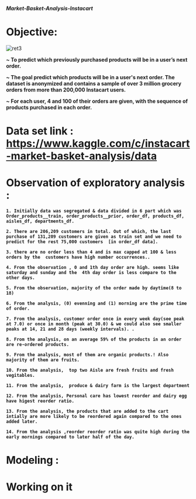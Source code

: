 ##### Market-Basket-Analysis-Instacart

# Objective:

![ret3](https://user-images.githubusercontent.com/29980448/107252752-ab185980-6a5b-11eb-9257-f2db71766919.jpg)


**~ To predict which previously purchased products will be in a user’s next order.**

**~ The goal predict which products will be in a user's next order. The dataset is anonymized and contains a sample of over 3 million grocery orders from more than 200,000 Instacart users.**

**~ For each user, 4 and 100 of their orders are given, with the sequence of products purchased in each order.**




# Data set link : https://www.kaggle.com/c/instacart-market-basket-analysis/data



# Observation of exploratory analysis :
**`1. Initially data was segregated & data divided in 6 part which was Order_products__train, order_products__prior, order_df, products_df, aisles_df, departments_df.`**

**`2. There are 206,209 customers in total. Out of which, the last purchase of 131,209 customers are given as train set and we need to predict for the rest 75,000 customers  [in order_df data].`**


**`3. there are no order less than 4 and is max capped at 100 & less orders by the  customers have high number occurrences..`**


**`4. From the observation , 0 and 1th day order are high. seems like saturday and sunday and the  4th day order is less compare to the other days.`**


**`5. From the observation, majority of the order made by daytime(8 to 18)`**

**`6. From the analysis, (0) evenning and (1) morning are the prime time of order.`**

**`7. From the analysis, customer order once in every week day(see peak at 7.0) or once in month (peak at 30.0) & we could also see smaller peaks at 14, 21 and 28 days (weekly intervals). .`**

**`8. From the analysis, on an average 59% of the products in an order are re-ordered products.`**


**`9. From the analysis, most of them are organic products.! Also majority of them are fruits.`**

**`10. From the analysis,  top two Aisle are fresh fruits and fresh vegitables.`**


**`11. From the analysis,  produce & dairy farm is the largest department `**

**`12. From the analysis, Personal care has lowest reorder and dairy egg have higest reorder ratio.`**

**`13. From the analysis, the products that are added to the cart intially are more likely to be reordered again compared to the ones added later.`**

**`14. From the analysis ,reorder reorder ratio was quite high during the early mornings compared to later half of the day.`**



# Modeling :

# Working on it
